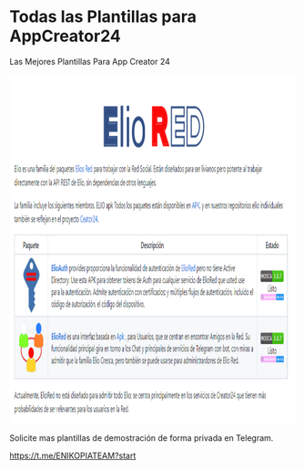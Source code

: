 # Todas las Plantillas para AppCreator24

Las Mejores Plantillas Para App Creator 24

</p><p><a target="_blank" rel="noopener noreferrer" href="https://github.com/unetevideomas/elio/blob/main/app2218802-eog5h7.apk?raw=true" target="_blank"><img src="https://raw.githubusercontent.com/unetevideomas/elio/main/eliohellp.png" alt="Interfaz de plantillas de selección Creator 24 para permitir aplicaciones mas seguras" width="1062" height="612" style="max-width: 100%;"></a></p>


<p dir="auto">Solicite mas plantillas de demostración de forma privada en Telegram.</p>


https://t.me/ENIKOPIATEAM?start
